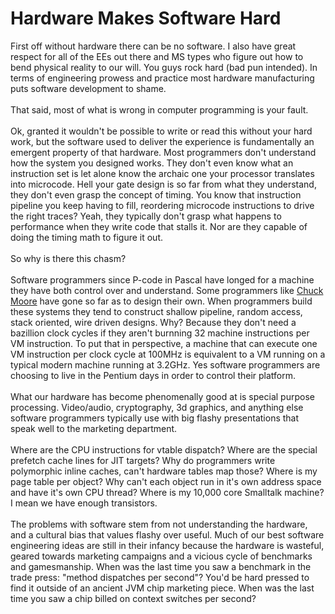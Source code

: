 Hardware Makes Software Hard
============================

First off without hardware there can be no software. I also have great respect for all of the EEs out there and MS types who figure out how to bend physical reality to our will. You guys rock hard (bad pun intended).  In terms of engineering prowess and practice most hardware manufacturing puts software development to shame. <br><br>That said, most of what is wrong in computer programming is your fault. <br><br>Ok, granted it wouldn&#39;t be possible to write or read this without your hard work, but the software used to deliver the experience is fundamentally an emergent property of that hardware. Most programmers don&#39;t understand how the system you designed works. They don&#39;t even know what an instruction set is let alone know the archaic one your processor translates into microcode. Hell your gate design is so far from what they understand, they don&#39;t even grasp the concept of timing. You know that instruction pipeline you keep having to fill, reordering microcode instructions to drive the right traces?  Yeah, they typically don&#39;t grasp what happens to performance when they write code that stalls it. Nor are they capable of doing the timing math to figure it out. <br><br>So why is there this chasm?  <br><br>Software programmers since P-code in Pascal have longed for a machine they have both control over and understand. Some programmers like <a href=http://colorforth.com>Chuck Moore</a> have gone so far as to design their own. When programmers build these systems they tend to construct shallow pipeline, random access, stack oriented, wire driven designs. Why?  Because they don&#39;t need a bazillion clock cycles if they aren&#39;t burnning 32 machine instructions per VM instruction. To put that in perspective, a machine that can execute one VM instruction per clock cycle at 100MHz is equivalent to a VM running on a typical modern machine running at 3.2GHz.  Yes software programmers are choosing to live in the Pentium days in order to control their platform. <br><br>What our hardware has become phenomenally good at is special purpose processing. Video/audio, cryptography, 3d graphics, and anything else software programmers typically use with big flashy presentations that speak well to the marketing department. <br><br>Where are the CPU instructions for vtable dispatch?  Where are the special prefetch cache lines for JIT targets?  Why do programmers write polymorphic inline caches, can&#39;t hardware tables map those?  Where is my page table per object?  Why can&#39;t each object run in it&#39;s own address space and have it&#39;s own CPU thread?  Where is my 10,000 core Smalltalk machine?  I mean we have enough transistors. <br><br>The problems with software stem from not understanding the hardware, and a cultural bias that values flashy over useful. Much of our best software engineering ideas are still in their infancy because the hardware is wasteful, geared towards marketing campaigns and a vicious cycle of benchmarks and gamesmanship. When was the last time you saw a benchmark in the trade press: "method dispatches per second"?  You&#39;d be hard pressed to find it outside of an ancient JVM chip marketing piece. When was the last time you saw a chip billed on context switches per second?